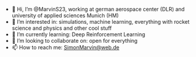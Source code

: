 - 👋 Hi, I’m @MarvinS23, working at german aerospace center (DLR) and university of applied sciences Munich (HM)
- 👀 I’m interested in: simulations, machine learning, everything with rocket science and physics and other cool stuff
- 🌱 I’m currently learning: Deep Reinforcement Learning
- 💞️ I’m looking to collaborate on: open for everything
- 📫 How to reach me: SimonMarvin@web.de

<!---
MarvinS23/MarvinS23 is a ✨ special ✨ repository because its `README.md` (this file) appears on your GitHub profile.
You can click the Preview link to take a look at your changes.
--->
